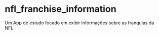 # nfl_franchise_information
Um App de estudo focado em exibir informações sobre as franquias da NFL.
